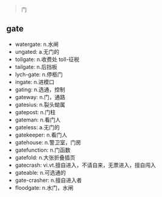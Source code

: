 > 门

## gate

- watergate: n.水闸
- ungated: a.无门的
- tollgate: n.收费处 toll-征税
- tailgate: n.后挡板
- lych-gate: n.停柩门
- ingate: n.进模口
- gating: n.选通，控制
- gateway: n.门，通路
- gatesius: n.裂头蚴属
- gatepost: n.门柱
- gateman: n.看门人
- gateless: a.无门的
- gatekeeper: n.看门人
- gatehouse: n.警卫室，门房
- gatefunction: n.门函数
- gatefold: n.大张折叠插页
- gatecrash: vi.vt.擅自进入，不请自来，无票进入，擅自闯入
- gateable: n.可选通的
- gate-crasher: n.擅自进入者
- floodgate: n.水门，水闸